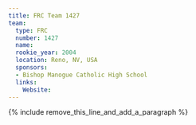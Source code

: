 ```yaml
---
title: FRC Team 1427
team:
  type: FRC
  number: 1427
  name:
  rookie_year: 2004
  location: Reno, NV, USA
  sponsors:
  - Bishop Manogue Catholic High School
  links:
    Website:
---
```


{% include remove_this_line_and_add_a_paragraph %}